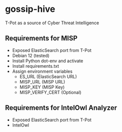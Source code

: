 # gossip-hive
T-Pot as a source of Cyber ​​Threat Intelligence

## Requirements for MISP
* Exposed ElasticSearch port from T-Pot
* Debian 12 (tested)
* Install Python dot-env and activate 
* Install requirements.txt
* Assign environment variables
  * ES_URL (ElasticSearch URL)
  * MISP_URL (MISP URL)
  * MISP_KEY (MISP Key)
  * MISP_VERIFY_CERT (Optional)

## Requirements for IntelOwl Analyzer
* Exposed ElasticSearch port from T-Pot
* IntelOwl


